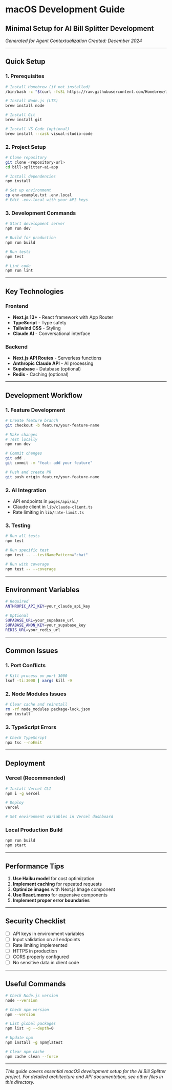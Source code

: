 # macOS Development Guide
## Minimal Setup for AI Bill Splitter Development

*Generated for Agent Contextualization*
*Created: December 2024*

---

## Quick Setup

### 1. Prerequisites
```bash
# Install Homebrew (if not installed)
/bin/bash -c "$(curl -fsSL https://raw.githubusercontent.com/Homebrew/install/HEAD/install.sh)"

# Install Node.js (LTS)
brew install node

# Install Git
brew install git

# Install VS Code (optional)
brew install --cask visual-studio-code
```

### 2. Project Setup
```bash
# Clone repository
git clone <repository-url>
cd bill-splitter-ai-app

# Install dependencies
npm install

# Set up environment
cp env-example.txt .env.local
# Edit .env.local with your API keys
```

### 3. Development Commands
```bash
# Start development server
npm run dev

# Build for production
npm run build

# Run tests
npm test

# Lint code
npm run lint
```

---

## Key Technologies

### Frontend
- **Next.js 13+** - React framework with App Router
- **TypeScript** - Type safety
- **Tailwind CSS** - Styling
- **Claude AI** - Conversational interface

### Backend
- **Next.js API Routes** - Serverless functions
- **Anthropic Claude API** - AI processing
- **Supabase** - Database (optional)
- **Redis** - Caching (optional)

---

## Development Workflow

### 1. Feature Development
```bash
# Create feature branch
git checkout -b feature/your-feature-name

# Make changes
# Test locally
npm run dev

# Commit changes
git add .
git commit -m "feat: add your feature"

# Push and create PR
git push origin feature/your-feature-name
```

### 2. AI Integration
- API endpoints in `pages/api/ai/`
- Claude client in `lib/claude-client.ts`
- Rate limiting in `lib/rate-limit.ts`

### 3. Testing
```bash
# Run all tests
npm test

# Run specific test
npm test -- --testNamePattern="chat"

# Run with coverage
npm test -- --coverage
```

---

## Environment Variables

```bash
# Required
ANTHROPIC_API_KEY=your_claude_api_key

# Optional
SUPABASE_URL=your_supabase_url
SUPABASE_ANON_KEY=your_supabase_key
REDIS_URL=your_redis_url
```

---

## Common Issues

### 1. Port Conflicts
```bash
# Kill process on port 3000
lsof -ti:3000 | xargs kill -9
```

### 2. Node Modules Issues
```bash
# Clear cache and reinstall
rm -rf node_modules package-lock.json
npm install
```

### 3. TypeScript Errors
```bash
# Check TypeScript
npx tsc --noEmit
```

---

## Deployment

### Vercel (Recommended)
```bash
# Install Vercel CLI
npm i -g vercel

# Deploy
vercel

# Set environment variables in Vercel dashboard
```

### Local Production Build
```bash
npm run build
npm start
```

---

## Performance Tips

1. **Use Haiku model** for cost optimization
2. **Implement caching** for repeated requests
3. **Optimize images** with Next.js Image component
4. **Use React.memo** for expensive components
5. **Implement proper error boundaries**

---

## Security Checklist

- [ ] API keys in environment variables
- [ ] Input validation on all endpoints
- [ ] Rate limiting implemented
- [ ] HTTPS in production
- [ ] CORS properly configured
- [ ] No sensitive data in client code

---

## Useful Commands

```bash
# Check Node.js version
node --version

# Check npm version
npm --version

# List global packages
npm list -g --depth=0

# Update npm
npm install -g npm@latest

# Clear npm cache
npm cache clean --force
```

---

*This guide covers essential macOS development setup for the AI Bill Splitter project. For detailed architecture and API documentation, see other files in this directory.* 